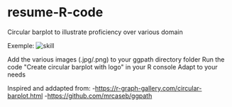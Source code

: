 # resume-R-code
Circular barplot to illustrate proficiency over various domain

Exemple:
![skill](https://user-images.githubusercontent.com/120741679/208150145-da9029d4-ac72-46af-a38b-15f1244da4af.png)

Add the various images (.jpg/.png) to your ggpath directory folder
Run the code "Create circular barplot with logo" in your R console
Adapt to your needs

Inspired  and addapted from:
 -https://r-graph-gallery.com/circular-barplot.html
 -https://github.com/mrcaseb/ggpath
